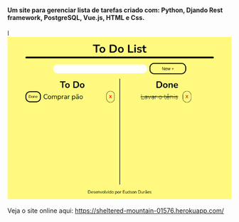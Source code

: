 #### Um site para gerenciar lista de tarefas criado com: Python, Djando Rest framework, PostgreSQL, Vue.js, HTML e Css.
l
![alt text](https://github.com/SobrancelhaDoDragao/To_Do_List/blob/main/To_Do_List.png)

Veja o site online aqui: https://sheltered-mountain-01576.herokuapp.com/
